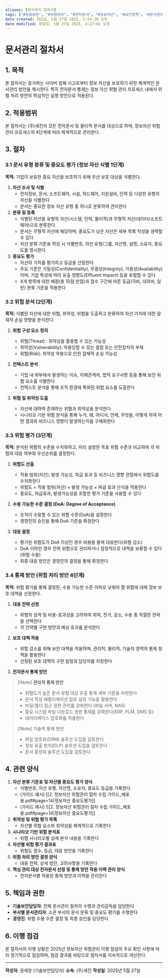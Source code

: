 ```yaml
---
aliases: [문서관리 절차서]
tags: ["#정보보안", "#위험관리", "#전자문서", "#정보자산", "#보안정책", "#문서관리", "#절차서"]
date created: 화요일, 5월 27일 2025, 1:54:10 오후
date modified: 화요일, 5월 27일 2025, 4:27:01 오후
---
```


# 문서관리 절차서


## 1. 목적

본 절차서는 증가하는 사이버 침해 사고로부터 정보 자산을 보호하기 위한 체계적인 문서관리 방안을 제시한다. 특히 전자문서 통제는 정보 자산 위험 관리 프로세스 내에서 위험 처리 방안의 핵심적인 실행 방안으로 적용된다.

## 2. 적용범위

본 절차서는 (주)세진의 모든 전자문서 및 물리적 문서를 대상으로 하며, 정보자산 위험관리 프로세스의 4단계에 따라 체계적으로 관리한다.

## 3. 절차

### 3.1 문서 유형 분류 및 중요도 평가 (정보 자산 식별 1단계)

**목적:** 기업이 보유한 중요 자산을 보호하기 위해 우선 보호 대상을 식별한다.

1. **자산 조사 및 식별**
    - 전자정보, 문서, 소프트웨어, 시설, 하드웨어, 지원설비, 인력 등 다양한 유형의 자산을 식별한다
    - 문서는 중요한 정보 자산 유형 중 하나로 분류하여 관리한다
2. **분류 및 등록**
    - 식별된 자산을 유형적 자산(시스템, 인력, 물리적)과 무형적 자산(데이터/소프트웨어)으로 분류한다
    - 문서는 무형적 자산에 해당하며, 중요도가 낮은 자산은 세부 목록 작성을 생략할 수 있다
    - 자산 분류 기준표 작성 시 식별번호, 자산 유형/그룹, 자산명, 설명, 소유자, 중요도를 명시한다
3. **중요도 평가**
    - 자산의 가치를 평가하고 등급을 산정한다
    - 주요 기준은 기밀성(Confidentiality), 무결성(Integrity), 가용성(Availability)이며, 기업 특성에 따라 유출 영향도(Effluent Impact) 등을 포함할 수 있다
    - 4개 항목에 대한 배점(총 10점 만점)과 점수 구간에 따른 등급(극비, 대외비, 일반) 분류 기준을 적용한다

### 3.2 위험 분석 (2단계)

**목적:** 식별된 자산에 대한 위협, 취약성, 위험을 도출하고 분류하여 자산 가치에 대한 잠재적 손실 영향을 분석한다.

1. **위험 구성 요소 정의**
    - 위협(Threat) : 취약성을 활용할 수 있는 가능성
    - 취약성(Vulnerability): 악용당할 수 있는 결점 또는 안전장치의 부재
    - 위험(Risk): 취약성 악용으로 인한 잠재적 손실 가능성

2. **컨텍스트 분석**
    - 기업 내·외부에서 발생하는 이슈, 이해관계자, 법적 요구사항 등을 통해 보안 위협 요소를 식별한다
    - 컨텍스트 분석을 통해 조직 환경에 특화된 위험 요소를 도출한다

3. **위협 및 취약성 도출**
    - 자산에 대하여 존재하는 위협과 취약성을 분석한다
    - 시나리오 기반 위험 분석을 통해 누가, 왜, 어디서, 언제, 무엇을, 어떻게 하여 어떤 결과와 비즈니스 영향이 발생하는지를 구체화한다

### 3.3 위험 평가 (3단계)

**목적:** 분석된 위험의 수준을 수치화하고, 미리 설정한 목표 위험 수준과 비교하여 각 위험의 대응 여부와 우선순위를 결정한다.

1. **위험도 산출**
    - 적용 범위(자산), 발생 가능성, 파급 효과 등 비즈니스 영향 관점에서 위험도를 수치화한다
    - 위험도 = 적용 범위(자산) × 발생 가능성 × 파급 효과 산식을 적용한다
    - 중요도, 파급효과, 발생가능성을 조합한 평가 기준을 사용할 수 있다

2. **수용 가능한 수준 결정 (DoA: Degree of Acceptance)**
    - 조직이 수용할 수 있는 위험 수준(DoA)을 설정한다
    - 경영진의 승인을 통해 DoA 기준을 확정한다

3. **대응 결정**
    - 평가된 위험도가 DoA 이상인 경우 비용을 들여 대응한다(위험 감소)
    - DoA 이하인 경우 잔여 위험으로 관리하거나 잠정적으로 대책을 보류할 수 있다(위험 수용)
    - 최종 대응 방안은 경영진의 결정을 통해 확정한다

### 3.4 통제 방안 (위험 처리 방안 4단계)

**목적:** 위험 평가를 통해 결정된, 수용 가능한 수준 이하로 낮춰야 할 위험에 대해 정보 보호 대책을 선정한다.

1. **대응 전략 선정**
    - 위험의 성격 및 비용-효과성을 고려하여 회피, 전가, 감소, 수용 중 적절한 전략을 선택한다
    - 각 전략별 구현 방안과 예상 효과를 분석한다

2. **보호 대책 적용**
    - 위험 감소를 위해 보안 대책을 적용하며, 관리적, 물리적, 기술적 영역의 통제 정책을 활용한다
    - 선정된 보호 대책의 구현 일정과 담당자를 지정한다

3. **전자문서 통제 방안**

> [!Note] **관리적 통제 방안**
>- 위험도가 높은 문서 유형 대상 유출 통제 세부 기준을 마련한다
>- 문서 작성 애플리케이션 암호 설정 기능을 활용한다
>- 파일/폴더 접근 권한 관리를 강화한다 (파일 서버, NAS)
>- 중요 시스템 파일 다운로드 권한 통제를 강화한다(ERP, PLM, DMS 등)
>- 데이터베이스 암호화를 적용한다

> [!Note] 기술적 통제 방안
> - 파일 암호화(DRM) 솔루션 도입을 검토한다
> - 정보 유출 방지(DLP) 솔루션 도입을 검토한다
> - 문서 중앙화 솔루션 도입을 검토한다

## 4. 관련 양식

1. **자산 분류 기준표 및 자산별 중요도 평가 양식**
    - 식별번호, 자산 유형, 자산명, 소유자, 중요도 등급을 기록한다
    - (가이드 예시) [[2. 정보자산 위험관리 절차 수립 가이드_배포용.pdf#page=14|정보자산 중요도평가]]
    - (가이드 예시) ![[2. 정보자산 위험관리 절차 수립 가이드_배포용.pdf#page=14|정보자산 중요도평가]]
2. **취약성 및 위협 평가 목록**
    - 자산별 위협 요소와 취약성을 체계적으로 기록한다
3. **시나리오 기반 위험 분석표**
    - 위험 시나리오별 상세 분석 내용을 기록한다
4. **자산별 위험 평가 결과표**
    - 위험도 점수, 등급, 대응 방안을 기록한다
5. **위험 처리 방안 결정 양식**
    - 대응 전략, 상세 방안, 고려사항을 기록한다
6. **핵심 관리 대상 전자문서 선정 및 통제 방안 적용 이력 관리 양식**
    - 전자문서별 적용된 통제 방안과 이력을 관리한다

## 5. 책임과 권한

- **기술보안담당자**: 전체 문서관리 절차의 수행과 관리감독을 담당한다
- **부서별 문서관리자**: 소관 부서의 문서 분류 및 중요도 평가를 수행한다
- **경영진**: 위험 수용 수준 결정 및 최종 승인을 담당한다


## 6. 이행 점검

본 절차서의 이행 상황은 2025년 정보자산 위험관리 이행 점검의 주요 확인 사항에 따라 정기적으로 점검하며, 점검 결과를 바탕으로 절차서를 지속적으로 개선한다.

---

**작성자**: 권세창 (기술보안담당자)
**소속**: (주)세진
**작성일**: 2025년 5월 27일

